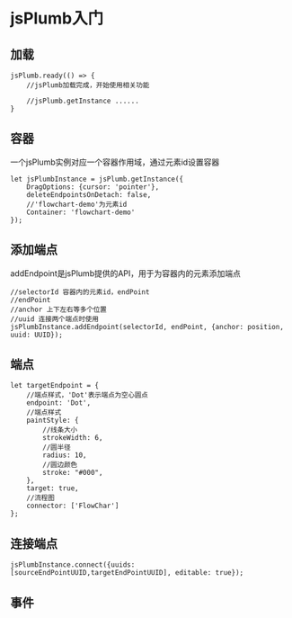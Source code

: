 # jsPlumb入门

## 加载

````
jsPlumb.ready(() => {
	//jsPlumb加载完成，开始使用相关功能
	
	//jsPlumb.getInstance ......
}
````

## 容器

一个jsPlumb实例对应一个容器作用域，通过元素id设置容器

````
let jsPlumbInstance = jsPlumb.getInstance({
    DragOptions: {cursor: 'pointer'},
    deleteEndpointsOnDetach: false,
    //'flowchart-demo'为元素id
    Container: 'flowchart-demo'
});
````

## 添加端点
addEndpoint是jsPlumb提供的API，用于为容器内的元素添加端点

````
//selectorId 容器内的元素id，endPoint
//endPoint
//anchor 上下左右等多个位置
//uuid 连接两个端点时使用
jsPlumbInstance.addEndpoint(selectorId, endPoint, {anchor: position, uuid: UUID});
````

## 端点

````
let targetEndpoint = {
    //端点样式，'Dot'表示端点为空心圆点
    endpoint: 'Dot',
    //端点样式
    paintStyle: {
        //线条大小
        strokeWidth: 6,
        //圆半径
        radius: 10,
        //圆边颜色
        stroke: "#000",
    },
    target: true,
    //流程图
    connector: ['FlowChar']
};
````

## 连接端点

````
jsPlumbInstance.connect({uuids:[sourceEndPointUUID,targetEndPointUUID], editable: true});
````

## 事件